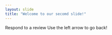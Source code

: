 ```yaml
---
layout: slide
title: "Welcome to our secomd slide!"
---
```

Respond to a review
Use the left arrow to go back!
